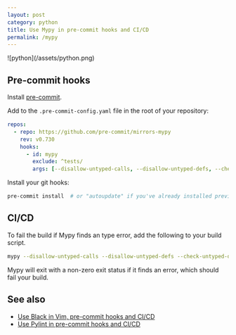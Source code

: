```yaml
---
layout: post
category: python
title: Use Mypy in pre-commit hooks and CI/CD
permalink: /mypy
---
```

<div class="wide-logos" markdown="1">
![python](/assets/python.png)
</div>

## Pre-commit hooks

Install [pre-commit](https://pre-commit.com).

Add to the `.pre-commit-config.yaml` file in the root of your repository:

```yaml
repos:
  - repo: https://github.com/pre-commit/mirrors-mypy
    rev: v0.730
    hooks:
      - id: mypy
        exclude: ^tests/
        args: [--disallow-untyped-calls, --disallow-untyped-defs, --check-untyped-defs]
```

Install your git hooks:
```sh
pre-commit install  # or "autoupdate" if you've already installed previously.
```

## CI/CD

To fail the build if Mypy finds an type error, add the following to your build
script.

```sh
mypy --disallow-untyped-calls --disallow-untyped-defs --check-untyped-defs --ignore-missing-imports /path/to/code
```

Mypy will exit with a non-zero exit status if it finds an error, which should
fail your build.

## See also

- [Use Black in Vim, pre-commit hooks and CI/CD](/black)
- [Use Pylint in pre-commit hooks and CI/CD](/pylint)
